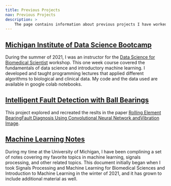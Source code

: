 ```yaml
---
title: Previous Projects
nav: Previous Projects
description: >
    The page contains information about previous projects I have worked on
---
```


## [Michigan Institute of Data Science Bootcamp](https://jpickard1.github.io/content/previous_projects/MIDAS.html)

During the summer of 2021, I was an instructor for the [Data Science for Biomedical Scientist](https://midas.umich.edu/data-science-for-biomedical-scientists/) workshop. This one week course covered the fundamentals of data science and introductory machine learning. I developed and taught programming lectures that applied different algorithms to biological and clinical data. My code and the data used are available in google colab notebooks.

## [Intelligent Fault Detection with Ball Bearings](https://jpickard1.github.io/content/previous_projects/ball_bearings_and_vibration_images.pdf)

This project explored and recreated the reslts in the paper [Rolling Element BearingFault Diagnosis Using Convolutional Neural Network andVibration Image](https://www.sciencedirect.com/science/article/abs/pii/S1389041717303261).

## [Machine Learning Notes](https://www.overleaf.com/read/mtqnnjcbxtsk)

During my time at the University of Michigan, I have been complining a set of notes covering my favorite topics in machine learning, signals processing, and other related topics. This document initially began when I took Signals Processing and Machine Learning for Biomedical Sciences and Introduction to Machine Learning in the winter of 2021, and it has grown to include additional material as well.
